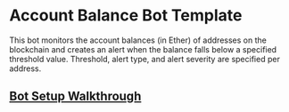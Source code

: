# Account Balance Bot Template

This bot monitors the account balances (in Ether) of addresses on the blockchain and creates an alert when
the balance falls below a specified threshold value. Threshold, alert type, and alert severity are specified
per address.

## [Bot Setup Walkthrough](SETUP.md)
